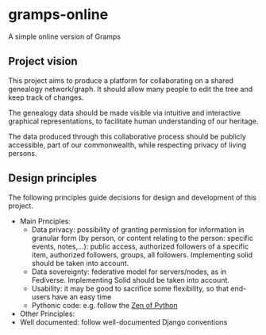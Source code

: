 # gramps-online
A simple online version of Gramps

## Project vision
This project aims to produce a platform for collaborating on a shared genealogy network/graph. It should allow many people to edit the tree and keep track of changes.

The genealogy data should be made visible via intuitive and interactive graphical representations, to facilitate human understanding of our heritage.

The data produced through this collaborative process should be publicly accessible, part of our commonwealth, while respecting privacy of living persons.

## Design principles
The following principles guide decisions for design and development of this project.

- Main Prnciples:
  - Data privacy: possibility of granting permission for information in granular form (by person, or content relating to the person: specific events, notes,...): public access, authorized followers of a specific item, authorized followers, groups, all followers. Implementing solid should be taken into account.
  - Data sovereignty: federative model for servers/nodes, as in Fediverse. Implementing Solid should be taken into account.
  - Usability: it may be good to sacrifice some flexibility, so that end-users have an easy time
  - Pythonic code: e.g. follow the [Zen of Python](https://www.python.org/dev/peps/pep-0020/)
 - Other Principles:
  - Well documented: follow well-documented Django conventions
